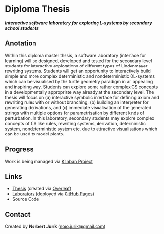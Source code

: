 # Diploma Thesis
***Interactive software laboratory for exploring L-systems by secondary school students***

## Anotation
Within this diploma master thesis, a software laboratory (interface for learning) will be designed, developed and tested for the secondary level students for interactive explorations of different types of Lindenmayer rewriting systems. Students will get an opportunity to interactively build simple and more complex deterministic and nondeterministic OL-systems which can be visualised by the turtle geometry paradigm in an appealing and inspiring way. Students can explore some rather complex CS concepts in a developmentally appropriate way already at the secondary level. The thesis will focus on (a) interactive symbolic interface for defining axiom and rewriting rules with or without branching, (b) building an interpreter for generating derivations, and (c) immediate visualisation of the generated strings with multiple options for parametrisation by different kinds of perturbation. In this laboratory, secondary students may explore complex concepts of CS like rules, rewriting systems, derivation, deterministic system, nondeterministic system etc. due to attractive visualisations which can be used to model plants.

## Progress
Work is being managed via [Kanban Project](https://github.com/NorbertJu/Diplomovka/projects/1)

## Links
- [Thesis](https://github.com/NorbertJu/Diplomovka/blob/literature/literature/diplomova_praca.pdf) (created via [Overleaf](https://www.overleaf.com/read/sxrfdhvxptck))
- [Laboratory](https://l-system-lab.github.io/) (deployed via [GitHub Pages](https://github.com/L-System-Lab/L-System-Lab.github.io))
- [Source Code](https://github.com/NorbertJu/Diplomovka/tree/main/laboratory)

## Contact
Created by **Norbert Jurík** (noro.jurik@gmail.com)
